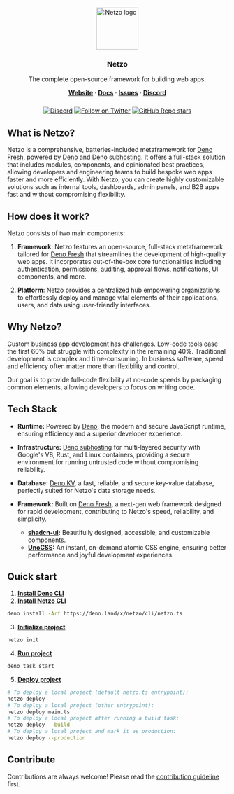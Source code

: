 <div align="center" style="padding-top: 12px;">
  <a href="https://netzo.io" target="_blank">
    <img style="background: transparent; height: 96px;" src="https://netzo.io/logos/netzo-symbol-light.svg" alt="Netzo logo" />
  </a>
</div>

<h3 align="center">Netzo</h3>

<p align="center">
  The complete open-source framework for building web apps.
</p>

<p align="center">
  <a href="https://netzo.io"><strong>Website</strong></a> ·
  <a href="https://netzo.io/docs"><strong>Docs</strong></a> ·
  <a href="https://github.com/netzo/netzo/issues"><strong>Issues</strong></a> ·
  <a href="https://discord.gg/tbDUpRQCTk"><strong>Discord</strong></a>
</p>

<div align="center" style="margin-top: 24px;">

[![Discord](https://discord.com/api/guilds/1069584352415068251/widget.png)](https://discord.gg/tbDUpRQCTk)
[![Follow on Twitter](https://img.shields.io/twitter/follow/netzoio.svg?label=follow+netzoio)](https://twitter.com/netzoio)
[![GitHub Repo stars](https://img.shields.io/github/stars/netzo/netzo?style=social)](https://github.com/netzo/netzo)

</div>

## What is Netzo?

Netzo is a comprehensive, batteries-included metaframework for [Deno Fresh](https://fresh.deno.dev/), powered by [Deno](https://deno.com) and [Deno subhosting](https://deno.com/subhosting). It offers a full-stack solution that includes modules, components, and opinionated best practices, allowing developers and engineering teams to build bespoke web apps faster and more efficiently. With Netzo, you can create highly customizable solutions such as internal tools, dashboards, admin panels, and B2B apps fast and without compromising flexibility.

## How does it work?

Netzo consists of two main components:

1. **Framework**: Netzo features an open-source, full-stack metaframework tailored for [Deno Fresh](https://fresh.deno.dev/) that streamlines the development of high-quality web apps. It incorporates out-of-the-box core functionalities including authentication, permissions, auditing, approval flows, notifications, UI components, and more.

2. **Platform**: Netzo provides a centralized hub empowering organizations to effortlessly deploy and manage vital elements of their applications, users, and data using user-friendly interfaces.

## Why Netzo?

Custom business app development has challenges. Low-code tools ease the first 60% but struggle with complexity in the remaining 40%. Traditional development is complex and time-consuming. In business software, speed and efficiency often matter more than flexibility and control. 

Our goal is to provide full-code flexibility at no-code speeds by packaging common elements, allowing developers to focus on writing code.

## Tech Stack

- **Runtime:** Powered by [Deno](https://deno.com), the modern and secure JavaScript runtime, ensuring efficiency and a superior developer experience.
  
- **Infrastructure:** [Deno subhosting](https://deno.com/subhosting) for multi-layered security with Google's V8, Rust, and Linux containers, providing a secure environment for running untrusted code without compromising reliability.

- **Database:** [Deno KV](https://deno.com/kv), a fast, reliable, and secure key-value database, perfectly suited for Netzo's data storage needs.

- **Framework:** Built on [Deno Fresh](https://fresh.deno.dev/), a next-gen web framework designed for rapid development, contributing to Netzo's speed, reliability, and simplicity.

  - **[shadcn-ui](https://ui.shadcn.com/):** Beautifully designed, accessible, and customizable components.
  - **[UnoCSS](https://unocss.dev/):** An instant, on-demand atomic CSS engine, ensuring better performance and joyful development experiences.
 
## Quick start

1. **[Install Deno CLI](https://docs.deno.com/runtime/manual/getting_started/installation)**
2. **[Install Netzo CLI](https://netzo.io/docs/get-started/installation)**
```bash
deno install -Arf https://deno.land/x/netzo/cli/netzo.ts
```
3. **[Initialize project](https://netzo.io/docs/get-started/initialize-project)**
```bash
netzo init
```
4. **[Run project](https://netzo.io/docs/get-started/run-project)**
```bash
deno task start
```
5. **[Deploy project](https://netzo.io/docs/get-started/deploy-project)**
```bash
# To deploy a local project (default netzo.ts entrypoint):
netzo deploy
# To deploy a local project (other entrypoint):
netzo deploy main.ts
# To deploy a local project after running a build task:
netzo deploy --build
# To deploy a local project and mark it as production:
netzo deploy --production
```
## Contribute

Contributions are always welcome! Please read the [contribution guideline](https://github.com/netzo/netzo/blob/main/contributing.md) first.

